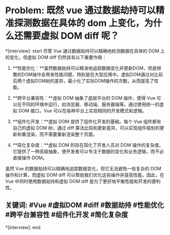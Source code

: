 # Problem: 既然 vue 通过数据劫持可以精准探测数据在具体的 dom 上变化，为什么还需要虚拟 DOM diff 呢？

*[interview]: start
尽管 Vue 通过数据劫持可以精确地检测数据在具体的 DOM 上的变化，但虚拟 DOM diff 仍然具有以下重要作用：

1. **性能优化：**虽然数据劫持可以精准地追踪数据变化并更新DOM，但是频繁的DOM操作会带来性能问题，特别是在大型应用中。虚拟DOM通过对比前后两个虚拟DOM树的差异，最小化了实际DOM操作的次数，从而提高了性能。

2. **跨平台兼容性：**虚拟 DOM 抽象了底层平台的 DOM 操作，使得 Vue 可以在不同的环境中运行，如浏览器、移动端、服务器端等。通过使用统一的虚拟 DOM 接口，Vue 可以在各种平台上实现相同的开发模式和逻辑。

3. **组件化开发：**虚拟 DOM 提供了组件化开发的基础。每个 Vue 组件都有自己的虚拟 DOM 树，通过 diff 算法比较和更新差异，可以实现组件级别的更新和重渲染，而不需要重新渲染整个页面。

4. **简化复杂度：**虚拟 DOM 的存在简化了开发人员对 DOM 操作的复杂度。它提供了一种高级抽象，使开发者可以专注于数据的变化和业务逻辑，而不必直接操作 DOM。

虽然 Vue 的数据劫持可以精确地追踪数据变化，但它无法避免一些复杂的 DOM 操作和计算，而虚拟 DOM diff 可以帮助我们优化这些操作并提高性能。因此，在 Vue 中同时使用数据劫持和虚拟 DOM diff 是为了更好地平衡性能和开发的便利性。

## 关键词:  #Vue #虚拟DOM #diff #数据劫持   #性能优化     #跨平台兼容性     #组件化开发     #简化复杂度
*[interview]: end
